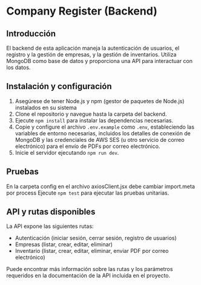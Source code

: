 # Company Register (Backend)

## Introducción

El backend de esta aplicación maneja la autenticación de usuarios, el registro y la gestión de empresas, y la gestión de inventarios. Utiliza MongoDB como base de datos y proporciona una API para interactuar con los datos.

## Instalación y configuración

1. Asegúrese de tener Node.js y npm (gestor de paquetes de Node.js) instalados en su sistema
2. Clone el repositorio y navegue hasta la carpeta del backend.
3. Ejecute `npm install` para instalar las dependencias necesarias.
4. Copie y configure el archivo `.env.example` como `.env`, estableciendo las variables de entorno necesarias, incluidos los detalles de conexión de MongoDB y las credenciales de AWS SES (u otro servicio de correo electrónico) para el envío de PDFs por correo electrónico.
5. Inicie el servidor ejecutando `npm run dev`.

## Pruebas

En la carpeta config en el archivo axiosClient.jsx debe cambiar import.meta por process
Ejecute `npm test` para ejecutar las pruebas unitarias.

## API y rutas disponibles

La API expone las siguientes rutas:
- Autenticación (iniciar sesión, cerrar sesión, registro de usuarios)
- Empresas (listar, crear, editar, eliminar)
- Inventario (listar, crear, editar, eliminar, enviar PDF por correo electrónico)

Puede encontrar más información sobre las rutas y los parámetros requeridos en la documentación de la API incluida en el proyecto.
